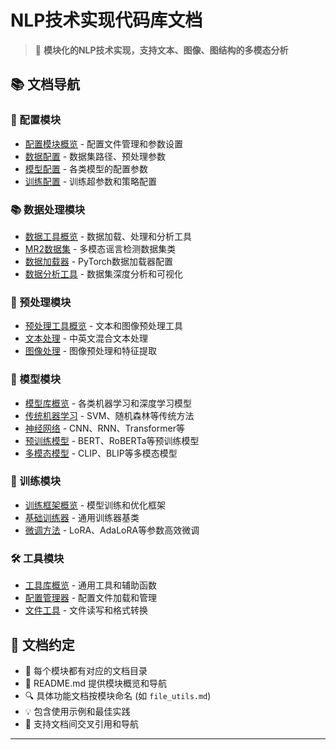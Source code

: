 # NLP技术实现代码库文档

> 🚀 **模块化的NLP技术实现，支持文本、图像、图结构的多模态分析**

## 📚 文档导航

### 🔧 配置模块
- [配置模块概览](.code_docs/config/) - 配置文件管理和参数设置
- [数据配置](.code_docs/config/data_configs.md) - 数据集路径、预处理参数
- [模型配置](.code_docs/config/model_configs.md) - 各类模型的配置参数
- [训练配置](.code_docs/config/training_configs.md) - 训练超参数和策略配置

### 📚 数据处理模块
- [数据工具概览](.code_docs/data_utils/) - 数据加载、处理和分析工具
- [MR2数据集](.code_docs/data_utils/mr2_dataset.md) - 多模态谣言检测数据集类
- [数据加载器](.code_docs/data_utils/data_loaders.md) - PyTorch数据加载器配置
- [数据分析工具](.code_docs/data_utils/mr2_analysis.md) - 数据集深度分析和可视化

### 🔧 预处理模块
- [预处理工具概览](.code_docs/preprocessing/) - 文本和图像预处理工具
- [文本处理](.code_docs/preprocessing/text_processing.md) - 中英文混合文本处理
- [图像处理](.code_docs/preprocessing/image_processing.md) - 图像预处理和特征提取

### 🤖 模型模块
- [模型库概览](.code_docs/models/) - 各类机器学习和深度学习模型
- [传统机器学习](.code_docs/models/traditional.md) - SVM、随机森林等传统方法
- [神经网络](.code_docs/models/neural_networks.md) - CNN、RNN、Transformer等
- [预训练模型](.code_docs/models/pretrained.md) - BERT、RoBERTa等预训练模型
- [多模态模型](.code_docs/models/multimodal.md) - CLIP、BLIP等多模态模型

### 📝 训练模块
- [训练框架概览](.code_docs/training/) - 模型训练和优化框架
- [基础训练器](.code_docs/training/base_trainer.md) - 通用训练器基类
- [微调方法](.code_docs/training/fine_tuning.md) - LoRA、AdaLoRA等参数高效微调

### 🛠️ 工具模块
- [工具库概览](.code_docs/utils/) - 通用工具和辅助函数
- [配置管理器](.code_docs/utils/config_manager.md) - 配置文件加载和管理
- [文件工具](.code_docs/utils/file_utils.md) - 文件读写和格式转换

## 📖 文档约定

- 📁 每个模块都有对应的文档目录
- 📝 README.md 提供模块概览和导航
- 🔍 具体功能文档按模块命名 (如 `file_utils.md`)
- 💡 包含使用示例和最佳实践
- 🔗 支持文档间交叉引用和导航

---

